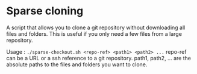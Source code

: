 # Sparse cloning
A script that allows you to clone a git repository without downloading all files and folders. This is useful if you only need a few files from a large repository.

Usage : `./sparse-checkout.sh <repo-ref> <path1> <path2> ...`
repo-ref can be a URL or a ssh reference to a git repository.
path1, path2, ... are the absolute paths to the files and folders you want to clone.